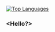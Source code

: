 <a href="https://github.com/vefixx" align="left"><img src="https://github-readme-stats.vercel.app/api/top-langs/?username=vefixx&langs_count=10&title_color=0891b2&text_color=ffffff&icon_color=0891b2&bg_color=1c1917&hide_border=true&locale=en&custom_title=Top%20%Languages" alt="Top Languages" /></a>

### <Hello?>


